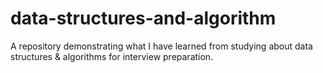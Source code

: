 # data-structures-and-algorithm
A repository demonstrating what I have learned from studying about data structures &amp; algorithms for interview preparation.
